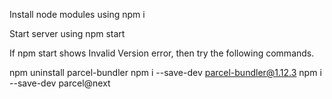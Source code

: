 Install node modules using
npm i

Start server using
npm start

If npm start shows Invalid Version error, then try the following commands.

npm uninstall parcel-bundler
npm i --save-dev parcel-bundler@1.12.3
npm i --save-dev parcel@next